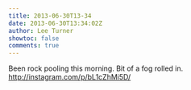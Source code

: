 ```yaml
---
title: 2013-06-30T13-34
date: 2013-06-30T13:34:02Z
author: Lee Turner
showtoc: false
comments: true
---
```


Been rock pooling this morning. Bit of a fog rolled in. http://instagram.com/p/bL1cZhMi5D/

